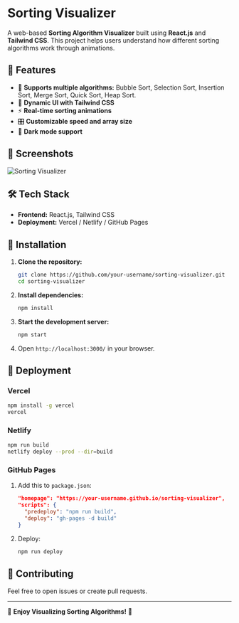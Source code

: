 # Sorting Visualizer

A web-based **Sorting Algorithm Visualizer** built using **React.js** and **Tailwind CSS**. This project helps users understand how different sorting algorithms work through animations.

## 🚀 Features
- 🔹 **Supports multiple algorithms:** Bubble Sort, Selection Sort, Insertion Sort, Merge Sort, Quick Sort, Heap Sort.
- 🎨 **Dynamic UI with Tailwind CSS**
- ⚡ **Real-time sorting animations**
- 🎛️ **Customizable speed and array size**
- 🌙 **Dark mode support**

## 📸 Screenshots
![Sorting Visualizer](https://dikshakhandelwal.github.io/sorting-visualizer/)

## 🛠️ Tech Stack
- **Frontend:** React.js, Tailwind CSS
- **Deployment:** Vercel / Netlify / GitHub Pages

## 🔧 Installation
1. **Clone the repository:**
   ```sh
   git clone https://github.com/your-username/sorting-visualizer.git
   cd sorting-visualizer
   ```
2. **Install dependencies:**
   ```sh
   npm install
   ```
3. **Start the development server:**
   ```sh
   npm start
   ```
4. Open `http://localhost:3000/` in your browser.

## 🚀 Deployment
### **Vercel**
```sh
npm install -g vercel
vercel
```
### **Netlify**
```sh
npm run build
netlify deploy --prod --dir=build
```
### **GitHub Pages**
1. Add this to `package.json`:
   ```json
   "homepage": "https://your-username.github.io/sorting-visualizer",
   "scripts": {
     "predeploy": "npm run build",
     "deploy": "gh-pages -d build"
   }
   ```
2. Deploy:
   ```sh
   npm run deploy
   ```
## 🤝 Contributing
Feel free to open issues or create pull requests.


---

🚀 **Enjoy Visualizing Sorting Algorithms!** 🎉

